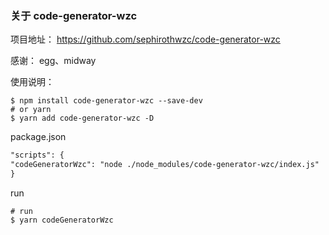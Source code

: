 ### 关于 code-generator-wzc

项目地址：
https://github.com/sephirothwzc/code-generator-wzc

感谢：
egg、midway

使用说明：

```node
$ npm install code-generator-wzc --save-dev
# or yarn
$ yarn add code-generator-wzc -D
```

package.json

```md
"scripts": {
"codeGeneratorWzc": "node ./node_modules/code-generator-wzc/index.js"
}
```

run

```node
# run
$ yarn codeGeneratorWzc
```
